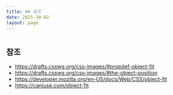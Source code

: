 ```yaml
---
title: ## 참조
date: 2025-10-02
layout: page
---
```

# 


## 참조

- https://drafts.csswg.org/css-images/#propdef-object-fit
- https://drafts.csswg.org/css-images/#the-object-position
- https://developer.mozilla.org/en-US/docs/Web/CSS/object-fit
- https://caniuse.com/object-fit